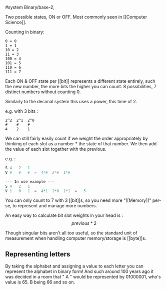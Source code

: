 #system 
Binary/base-2,

Two possible states, ON or OFF. Most commonly seen in [[Computer Science]].

Counting in binary:

```
0 = 0
1 = 1
10 = 2
11 = 3
100 = 4
101 = 5
110 = 6
111 = 7
```
Each ON & OFF state per [[bit]] represents a different state entirely, such the new number, the more bits the higher you can count. 8 possibilities, 7 distinct numbers without counting 0.

Similarly to the decimal system this uses a power, this time of 2.

e.g.  with 3 bits :
```
2^2  2^1  2^0
#    #    # 
4    2    1
```

We can still fairly easily count if we weight the order appropriately by thinking of each slot as a number * the state of that number. We then add the value of each slot together with the previous.

e.g. :
``` S = slot | V = value
S 4   2   1  
V #   #   #  =  4*#  2*#  1*#

--- In use example ---
S 4   2   1
V 1   0   1  =  4*1  2*0  1*1  =   5
```

You can only count to 7 with 3 [[bit]]s, so you need more "[[Memory]]" per-se, to represent and manage more numbers.

An easy way to calculate bit slot weights in your head is :
$$
previous * 2
$$

Though singular bits aren't all too useful, so the standard unit of measurement when handling computer memory/storage is [[byte]]s.



## Representing letters
By taking the alphabet and assigning a value to each letter you can represent the alphabet in binary form! And such around 100 years ago it was decided in a room that  " A " would be represented by 01000001, who's value is 65. B being 66 and so on.